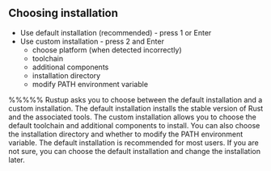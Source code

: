 ## Choosing installation

- Use default installation (recommended) - press 1 or Enter
- Use custom installation - press 2 and Enter
  - choose platform (when detected incorrectly)
  - toolchain
  - additional components
  - installation directory
  - modify PATH environment variable

%%%%%
Rustup asks you to choose between the default installation and a custom installation. The default installation installs the stable version of Rust and the associated tools. The custom installation allows you to choose the default toolchain and additional components to install. You can also choose the installation directory and whether to modify the PATH environment variable. The default installation is recommended for most users. If you are not sure, you can choose the default installation and change the installation later.